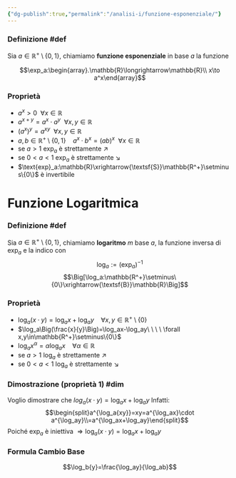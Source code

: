 ```yaml
---
{"dg-publish":true,"permalink":"/analisi-i/funzione-esponenziale/"}
---
```


### Definizione #def 
Sia $a\in\mathbb{R^+}\setminus\{0,1\}$, chiamiamo **funzione esponenziale** in base $a$ la funzione

$$\exp_a:\begin{array}.\mathbb{R}\longrightarrow\mathbb{R}\\ x\to a^x\end{array}$$
### Proprietà
- $a^x>0\ \ \forall x \in \mathbb{R}$
- $a^{x+y}=a^x\cdot a^y \ \ \forall x,y\in\mathbb{R}$
- $(a^x)^y=a^{xy}\ \ \forall x,y\in\mathbb{R}$
- $a,b\in\mathbb{R^+}\setminus\{0,1\}\ \ \ \ a^x\cdot b^x=(ab)^x \ \ \forall x\in\mathbb{R}$
- se $a>1$           $\exp_a$ è strettamente $\nearrow$
- se $0<a<1$    $\exp_a$ è strettamente $\searrow$
- $\text{exp}_a:\mathbb{R}\xrightarrow{\textsf{S}}\mathbb{R^+}\setminus\{0\}$ è invertibile 
# Funzione Logaritmica
### Definizione #def 
Sia $a\in\mathbb{R^+}\setminus\{0,1\}$, chiamiamo **logaritmo** $m$ base $a$, la funzione inversa di $\text{exp}_a$ e la indico con
$$\log_a:=(\exp_a)^{-1}$$
$$\Big[\log_a:\mathbb{R^+}\setminus\{0\}\xrightarrow{\textsf{B}}\mathbb{R}\Big]$$
### Proprietà
- $\log_a(x\cdot y)=\log_ax+\log_ay\ \ \ \ \forall x,y\in\mathbb{R^+}\setminus\{0\}$ 
- $\log_a\Big(\frac{x}{y}\Big)=\log_ax-\log_ay\ \ \ \ \forall x,y\in\mathbb{R^+}\setminus\{0\}$ 
- $\log_ax^\alpha=\alpha\log_ax\ \ \ \ \forall\alpha\in\mathbb{R}$
- se $a>1$           $\log_a$ è strettamente $\nearrow$
- se $0<a<1$    $\log_a$ è strettamente $\searrow$
### Dimostrazione (proprietà 1) #dim 
Voglio dimostrare che $log_a(x\cdot y)=\log_ax+\log_ay$
Infatti:
$$\begin{split}a^{\log_a{xy}}=xy=a^{\log_ax}\cdot a^{\log_ay}\\=a^{\log_ax+\log_ay}\end{split}$$ Poiché $\exp_a$ è iniettiva $\Rightarrow \log_a(x\cdot y)=\log_ax+\log_ay$

### Formula Cambio Base
$$\log_b{y}=\frac{\log_ay}{\log_ab}$$
